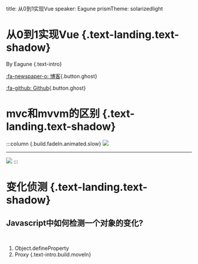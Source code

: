 title: 从0到1实现Vue
speaker: Eagune
prismTheme: solarizedlight


<slide class="bg-black-blue aligncenter" image="https://source.unsplash.com/C1HhAQrbykQ/ .dark">

# 从0到1实现Vue {.text-landing.text-shadow}

By Eagune {.text-intro}

[:fa-newspaper-o: 博客](https://eagune.github.io/categories/Vue%E6%B7%B1%E5%85%A5%E7%90%86%E8%A7%A3){.button.ghost}

[:fa-github: Github](https://github.com/Eagune/eagune.github.io){.button.ghost}

<slide class="bg-black-blue aligncenter" image="https://source.unsplash.com/C1HhAQrbykQ/ .dark">

# mvc和mvvm的区别 {.text-landing.text-shadow}

:::column {.build.fadeIn.animated.slow}
![](/MVC.webp)

---
![](/MVC.webp)
:::

<slide class="bg-black-blue aligncenter" image="https://source.unsplash.com/C1HhAQrbykQ/ .dark">

# 变化侦测 {.text-landing.text-shadow}

<slide :class="size-50">

## **Javascript中如何检测一个对象的变化?**

` `

1. Object.defineProperty
2. Proxy
{.text-intro.build.moveIn}
